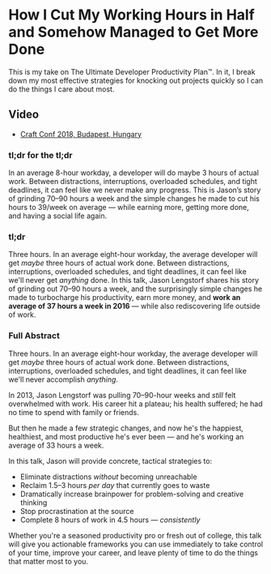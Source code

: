 # How I Cut My Working Hours in Half and Somehow Managed to Get More Done

This is my take on The Ultimate Developer Productivity Plan™. In it, I break down my most effective strategies for knocking out projects quickly so I can do the things I care about most.

## Video

-   [Craft Conf 2018, Budapest, Hungary](http://www.ustream.tv/recorded/114944097)

### tl;dr for the tl;dr

In an average 8-hour workday, a developer will do maybe 3 hours of actual work. Between distractions, interruptions, overloaded schedules, and tight deadlines, it can feel like we never make any progress. This is Jason’s story of grinding 70–90 hours a week and the simple changes he made to cut his hours to 39/week on average — while earning more, getting more done, and having a social life again.

### tl;dr

Three hours. In an average eight-hour workday, the average developer will get _maybe_ three hours of actual work done. Between distractions, interruptions, overloaded schedules, and tight deadlines, it can feel like we'll never get _anything_ done. In this talk, Jason Lengstorf shares his story of grinding out 70–90 hours a week, and the surprisingly simple changes he made to turbocharge his productivity, earn more money, and **work an average of 37 hours a week in 2016** — while also rediscovering life outside of work.

### Full Abstract

Three hours. In an average eight-hour workday, the average developer will get _maybe_ three hours of actual work done. Between distractions, interruptions, overloaded schedules, and tight deadlines, it can feel like we'll never accomplish _anything_.

In 2013, Jason Lengstorf was pulling 70–90-hour weeks and _still_ felt overwhelmed with work. His career hit a plateau; his health suffered; he had no time to spend with family or friends.

But then he made a few strategic changes, and now he's the happiest, healthiest, and most productive he's ever been — and he's working an average of 33 hours a week.

In this talk, Jason will provide concrete, tactical strategies to:

-   Eliminate distractions _without_ becoming unreachable
-   Reclaim 1.5–3 hours _per day_ that currently goes to waste
-   Dramatically increase brainpower for problem-solving and creative thinking
-   Stop procrastination at the source
-   Complete 8 hours of work in 4.5 hours — _consistently_

Whether you're a seasoned productivity pro or fresh out of college, this talk will give you actionable frameworks you can use immediately to take control of your time, improve your career, and leave plenty of time to do the things that matter most to you.
